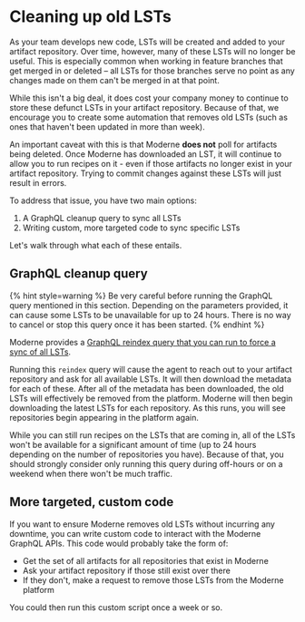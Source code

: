 # Cleaning up old LSTs

As your team develops new code, LSTs will be created and added to your artifact repository. Over time, however, many of these LSTs will no longer be useful. This is especially common when working in feature branches that get merged in or deleted – all LSTs for those branches serve no point as any changes made on them can't be merged in at that point.

While this isn't a big deal, it does cost your company money to continue to store these defunct LSTs in your artifact repository. Because of that, we encourage you to create some automation that removes old LSTs (such as ones that haven't been updated in more than week).

An important caveat with this is that Moderne **does not** poll for artifacts being deleted. Once Moderne has downloaded an LST, it will continue to allow you to run recipes on it - even if those artifacts no longer exist in your artifact repository. Trying to commit changes against these LSTs will just result in errors.

To address that issue, you have two main options: 

1. A GraphQL cleanup query to sync all LSTs
2. Writing custom, more targeted code to sync specific LSTs

Let's walk through what each of these entails.

## GraphQL cleanup query

{% hint style=warning %}
Be very careful before running the GraphQL query mentioned in this section. Depending on the parameters provided, it can cause some LSTs to be unavailable for up to 24 hours. There is no way to cancel or stop this query once it has been started.
{% endhint %}

Moderne provides a [GraphQL reindex query that you can run to force a sync of all LSTs](https://app.moderne.io/graphql?url=https%253A%252F%252Fapi.app.moderne.io%252Fgraphql&query=bXV0YXRpb24gcmVpbmRleCB7CiAgaW5kZXgoZm9yY2VVcGRhdGU6IHRydWUsIG1vZGlmaWVkU2luY2UgOiIyMDIzLTAxLTAxVDAwOjAwWiIpewogICAgY291bnQKICB9Cn0%3D).

Running this `reindex` query will cause the agent to reach out to your artifact repository and ask for all available LSTs. It will then download the metadata for each of these. After all of the metadata has been downloaded, the old LSTs will effectively be removed from the platform. Moderne will then begin downloading the latest LSTs for each repository. As this runs, you will see repositories begin appearing in the platform again.

While you can still run recipes on the LSTs that are coming in, all of the LSTs won't be available for a significant amount of time (up to 24 hours depending on the number of repositories you have). Because of that, you should strongly consider only running this query during off-hours or on a weekend when there won't be much traffic.

## More targeted, custom code

If you want to ensure Moderne removes old LSTs without incurring any downtime, you can write custom code to interact with the Moderne GraphQL APIs. This code would probably take the form of:

* Get the set of all artifacts for all repositories that exist in Moderne
* Ask your artifact repository if those still exist over there
* If they don't, make a request to remove those LSTs from the Moderne platform

You could then run this custom script once a week or so.